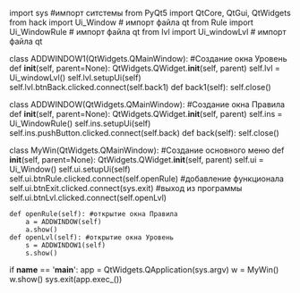 import sys #импорт ситстемы
from PyQt5 import QtCore, QtGui, QtWidgets
from hack import Ui_Window   # импорт файла qt
from Rule import Ui_WindowRule # импорт файла qt
from lvl import Ui_windowLvl # импорт файла qt

class ADDWINDOW1(QtWidgets.QMainWindow): #Создание окна Уровень
    def __init__(self, parent=None):
        QtWidgets.QWidget.__init__(self, parent)
        self.lvl = Ui_windowLvl()
        self.lvl.setupUi(self)
        self.lvl.btnBack.clicked.connect(self.back1)
    def back1(self):
        self.close()

class ADDWINDOW(QtWidgets.QMainWindow): #Создание окна Правила
    def __init__(self, parent=None):
        QtWidgets.QWidget.__init__(self, parent)
        self.ins = Ui_WindowRule()
        self.ins.setupUi(self)
        self.ins.pushButton.clicked.connect(self.back)
    def back(self):
        self.close()


class MyWin(QtWidgets.QMainWindow): #Создание основного меню
    def __init__(self, parent=None):
        QtWidgets.QWidget.__init__(self, parent)
        self.ui = Ui_Window()
        self.ui.setupUi(self)
        self.ui.btnRule.clicked.connect(self.openRule) #добавление функционала
        self.ui.btnExit.clicked.connect(sys.exit) #выход из программы
        self.ui.btnLvl.clicked.connect(self.openLvl)

    def openRule(self): #открытие окна Правила
        a = ADDWINDOW(self)
        a.show()
    def openLvl(self): #открытие окна Уровень
        s = ADDWINDOW1(self)
        s.show()

if __name__ == '__main__':
    app = QtWidgets.QApplication(sys.argv)
    w = MyWin()
    w.show()
    sys.exit(app.exec_())
